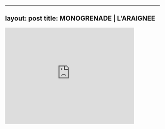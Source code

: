 
---
layout: post
title: MONOGRENADE | L'ARAIGNEE
---


<div class="output"><iframe width="420" height="315" src="http://www.youtube.com/embed/3rT4jFxghtM" frameborder="0" allowfullscreen></iframe></div>

